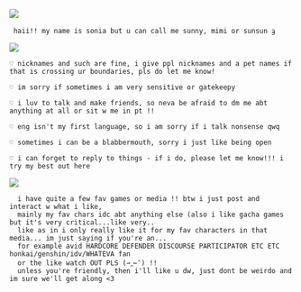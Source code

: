  ![](https://64.media.tumblr.com/5486c02b0e9c071d5481ca156cf8a866/8c8e2c6feb9f1c53-5a/s640x960/c4c10933bf23942faad6988af3a1502bf7ef3fdf.pnj)  



     
     haii!! my name is sonia but u can call me sunny, mimi or sunsun ᦃ
  
  ![](https://64.media.tumblr.com/7c6fdc813780d4ae6900a4af1f782f55/b35f0b146e0351a5-34/s250x400/8d679d9508fe4acd3e82dedf579d8a602aadad96.pnj) 
   

    ♡ nicknames and such are fine, i give ppl nicknames and a pet names if that is crossing ur boundaries, pls do let me know!
    
    ♡ im sorry if sometimes i am very sensitive or gatekeepy 
    
    ♡ i luv to talk and make friends, so neva be afraid to dm me abt anything at all or sit w me in pt !!

    ♡ eng isn't my first language, so i am sorry if i talk nonsense qwq

    ♡ sometimes i can be a blabbermouth, sorry i just like being open

    ♡ i can forget to reply to things - if i do, please let me know!!! i try my best out here 

  ![](https://64.media.tumblr.com/7c6fdc813780d4ae6900a4af1f782f55/b35f0b146e0351a5-34/s250x400/8d679d9508fe4acd3e82dedf579d8a602aadad96.pnj) 
   
      i have quite a few fav games or media !! btw i just post and interact w what i like, 
      mainly my fav chars idc abt anything else (also i like gacha games but it's very critical...like very..
      like as in i only really like it for my fav characters in that media... im just saying if you're an...
      for example avid HARDCORE DEFENDER DISCOURSE PARTICIPATOR ETC ETC honkai/genshin/idv/WHATEVA fan
      or the like watch OUT PLS (⇀‸↼‶) !! 
      unless you're friendly, then i'll like u dw, just dont be weirdo and im sure we'll get along <3


  
